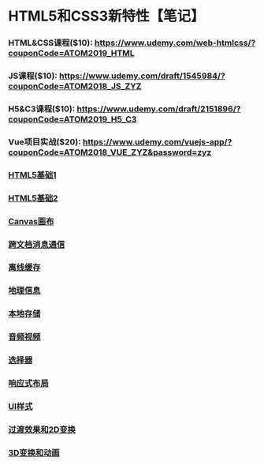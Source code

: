 # HTML5和CSS3新特性【笔记】
### HTML&CSS课程($10): https://www.udemy.com/web-htmlcss/?couponCode=ATOM2019_HTML
### JS课程($10): https://www.udemy.com/draft/1545984/?couponCode=ATOM2018_JS_ZYZ
### H5&C3课程($10): https://www.udemy.com/draft/2151896/?couponCode=ATOM2019_H5_C3
### Vue项目实战($20): https://www.udemy.com/vuejs-app/?couponCode=ATOM2018_VUE_ZYZ&password=zyz

### [HTML5基础1](https://github.com/iphone3/Web-H5-C3/blob/master/01-HTML5%E5%9F%BA%E7%A1%80/00-HTML5%E5%9F%BA%E7%A1%801.md#%E4%BA%8C%E6%96%B0%E7%9A%84%E7%BB%93%E6%9E%84%E5%8C%96%E5%85%83%E7%B4%A0%E8%AF%AD%E4%B9%89%E5%8C%96%E6%A0%87%E7%AD%BE)
### [HTML5基础2](https://github.com/iphone3/Web-H5-C3/blob/master/01-HTML5%E5%9F%BA%E7%A1%80/00-HTML5%E5%9F%BA%E7%A1%802.md)
### [Canvas画布](https://github.com/iphone3/Web-H5-C3/blob/master/02-Canvas%E7%94%BB%E5%B8%83/00-Canvas%E7%94%BB%E5%B8%83.md)
### [跨文档消息通信](https://github.com/iphone3/Web-H5-C3/blob/master/03-%E8%B7%A8%E6%96%87%E6%A1%A3%E6%B6%88%E6%81%AF%E9%80%9A%E4%BF%A1/00-%E8%B7%A8%E6%96%87%E6%A1%A3%E6%B6%88%E6%81%AF%E9%80%9A%E4%BF%A1.md)
### [离线缓存](https://github.com/iphone3/Web-H5-C3/blob/master/04-%E7%A6%BB%E7%BA%BF%E7%BC%93%E5%AD%98/00-%E7%A6%BB%E7%BA%BF%E7%BC%93%E5%AD%98.md)
### [地理信息](https://github.com/iphone3/Web-H5-C3/blob/master/05-%E5%9C%B0%E7%90%86%E4%BF%A1%E6%81%AF/00-%E5%9C%B0%E7%90%86%E4%BF%A1%E6%81%AF.md)
### [本地存储](https://github.com/iphone3/Web-H5-C3/blob/master/06-%E6%9C%AC%E5%9C%B0%E5%AD%98%E5%82%A8/00-%E6%9C%AC%E5%9C%B0%E5%AD%98%E5%82%A8.md)
### [音频视频](https://github.com/iphone3/Web-H5-C3/blob/master/07-%E9%9F%B3%E9%A2%91%E8%A7%86%E9%A2%91/00-%E9%9F%B3%E9%A2%91%E8%A7%86%E9%A2%91.md)
### [选择器](https://github.com/iphone3/Web-H5-C3/blob/master/08-%E9%80%89%E6%8B%A9%E5%99%A8/00-%E9%80%89%E6%8B%A9%E5%99%A8.md)
### [响应式布局](https://github.com/iphone3/Web-H5-C3/blob/master/09-%E5%93%8D%E5%BA%94%E5%BC%8F%E5%B8%83%E5%B1%80/00-%E5%93%8D%E5%BA%94%E5%BC%8F%E5%B8%83%E5%B1%80.md)
### [UI样式](https://github.com/iphone3/Web-H5-C3/blob/master/10-UI%E6%A0%B7%E5%BC%8F/00-UI%E6%A0%B7%E5%BC%8F.md)
### [过渡效果和2D变换](https://github.com/iphone3/Web-H5-C3/blob/master/11-%E8%BF%87%E6%B8%A1%E6%95%88%E6%9E%9C%E5%92%8C2D%E5%8F%98%E6%8D%A2/00-%E8%BF%87%E6%B8%A1%E6%95%88%E6%9E%9C%E5%92%8C2D%E5%8F%98%E6%8D%A2.md)
### [3D变换和动画](https://github.com/iphone3/Web-H5-C3/blob/master/12-3D%E5%8F%98%E6%8D%A2%E5%92%8C%E5%8A%A8%E7%94%BB/00-3D%E5%8F%98%E6%8D%A2%E5%92%8C%E5%8A%A8%E7%94%BB.md)
